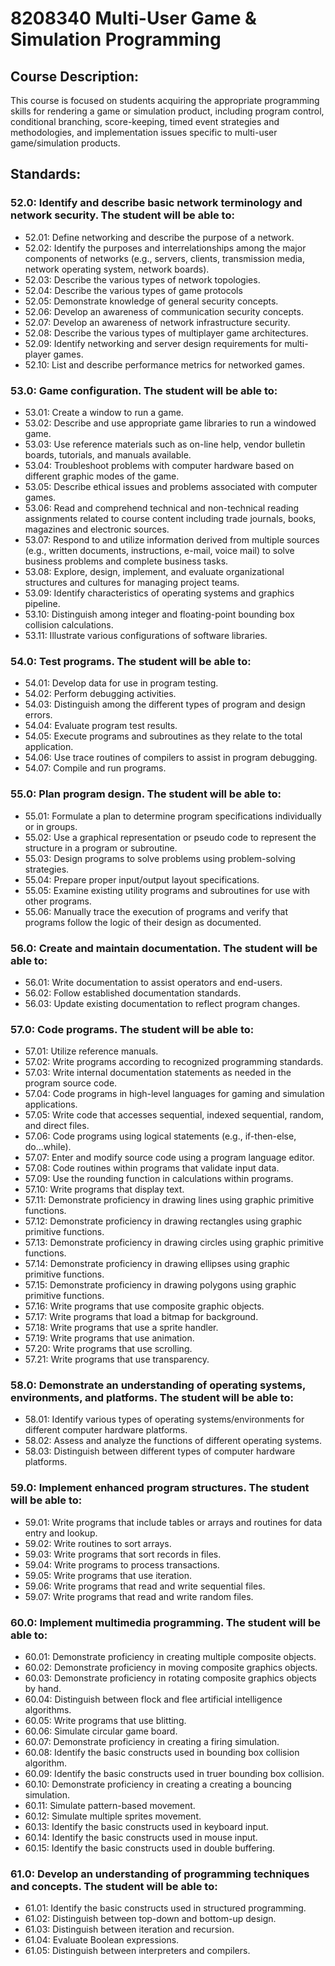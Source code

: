 # 8208340 Multi-User Game & Simulation Programming

## Course Description:

This course is focused on students acquiring the appropriate programming skills for rendering a game or simulation product, including program control, conditional branching, score-keeping, timed event strategies and methodologies, and implementation issues specific to multi-user game/simulation products.

## Standards:
### 52.0: Identify and describe basic network terminology and network security. The student will be able to:
- 52.01: Define networking and describe the purpose of a network.
- 52.02: Identify the purposes and interrelationships among the major components of networks (e.g., servers, clients, transmission media, network operating system, network boards). 
- 52.03: Describe the various types of network topologies.
- 52.04: Describe the various types of game protocols
- 52.05: Demonstrate knowledge of general security concepts. 
- 52.06: Develop an awareness of communication security concepts.
- 52.07: Develop an awareness of network infrastructure security.
- 52.08: Describe the various types of multiplayer game architectures.
- 52.09: Identify networking and server design requirements for multi-player games.
- 52.10: List and describe performance metrics for networked games.
### 53.0: Game configuration. The student will be able to:  
- 53.01: Create a window to run a game.
- 53.02: Describe and use appropriate game libraries to run a windowed game.
- 53.03: Use reference materials such as on-line help, vendor bulletin boards, tutorials, and manuals available.
- 53.04: Troubleshoot problems with computer hardware based on different graphic modes of the game.
- 53.05: Describe ethical issues and problems associated with computer games.
- 53.06: Read and comprehend technical and non-technical reading assignments related to course content including trade journals, books, magazines and electronic sources.
- 53.07: Respond to and utilize information derived from multiple sources (e.g., written documents, instructions, e-mail, voice mail) to solve business problems and complete business tasks.
- 53.08: Explore, design, implement, and evaluate organizational structures and cultures for managing project teams.
- 53.09: Identify characteristics of operating systems and graphics pipeline.
- 53.10: Distinguish among integer and floating-point bounding box collision calculations.
- 53.11: Illustrate various configurations of software libraries.
### 54.0: Test programs. The student will be able to:
- 54.01: Develop data for use in program testing.
- 54.02: Perform debugging activities.
- 54.03: Distinguish among the different types of program and design errors.
- 54.04: Evaluate program test results.
- 54.05: Execute programs and subroutines as they relate to the total application.
- 54.06:  Use trace routines of compilers to assist in program debugging.
- 54.07: Compile and run programs. 
### 55.0: Plan program design. The student will be able to:  
- 55.01: Formulate a plan to determine program specifications individually or in groups.
- 55.02: Use a graphical representation or pseudo code to represent the structure in a program or subroutine.
- 55.03: Design programs to solve problems using problem-solving strategies.
- 55.04: Prepare proper input/output layout specifications.
- 55.05: Examine existing utility programs and subroutines for use with other programs.
- 55.06: Manually trace the execution of programs and verify that programs follow the logic of their design as documented.
### 56.0: Create and maintain documentation. The student will be able to:
- 56.01: Write documentation to assist operators and end-users.
- 56.02: Follow established documentation standards.
- 56.03: Update existing documentation to reflect program changes.
### 57.0: Code programs. The student will be able to:  
- 57.01: Utilize reference manuals.
- 57.02: Write programs according to recognized programming standards.
- 57.03: Write internal documentation statements as needed in the program source code.
- 57.04: Code programs in high-level languages for gaming and simulation applications.
- 57.05: Write code that accesses sequential, indexed sequential, random, and direct files.
- 57.06: Code programs using logical statements (e.g., if-then-else, do...while).
- 57.07: Enter and modify source code using a program language editor.
- 57.08: Code routines within programs that validate input data.
- 57.09: Use the rounding function in calculations within programs.
- 57.10: Write programs that display text.
- 57.11: Demonstrate proficiency in drawing lines using graphic primitive functions.
- 57.12: Demonstrate proficiency in drawing rectangles using graphic primitive functions.
- 57.13: Demonstrate proficiency in drawing circles using graphic primitive functions.
- 57.14: Demonstrate proficiency in drawing ellipses using graphic primitive functions.
- 57.15: Demonstrate proficiency in drawing polygons using graphic primitive functions.
- 57.16: Write programs that use composite graphic objects.
- 57.17: Write programs that load a bitmap for background.
- 57.18: Write programs that use a sprite handler.
- 57.19: Write programs that use animation.
- 57.20: Write programs that use scrolling.
- 57.21: Write programs that use transparency.
### 58.0: Demonstrate an understanding of operating systems, environments, and platforms. The student will be able to:
- 58.01: Identify various types of operating systems/environments for different computer hardware platforms.
- 58.02: Assess and analyze the functions of different operating systems.
- 58.03: Distinguish between different types of computer hardware platforms.
### 59.0: Implement enhanced program structures. The student will be able to:  
- 59.01: Write programs that include tables or arrays and routines for data entry and lookup.
- 59.02: Write routines to sort arrays.
- 59.03: Write programs that sort records in files.
- 59.04: Write programs to process transactions.
- 59.05: Write programs that use iteration. 
- 59.06: Write programs that read and write sequential files.
- 59.07: Write programs that read and write random files.
### 60.0: Implement multimedia programming. The student will be able to:  
- 60.01: Demonstrate proficiency in creating multiple composite objects. 
- 60.02: Demonstrate proficiency in moving composite graphics objects.
- 60.03: Demonstrate proficiency in rotating composite graphics objects by hand.
- 60.04: Distinguish between flock and flee artificial intelligence algorithms.
- 60.05: Write programs that use blitting.
- 60.06: Simulate circular game board.
- 60.07: Demonstrate proficiency in creating a firing simulation.
- 60.08: Identify the basic constructs used in bounding box collision algorithm.
- 60.09: Identify the basic constructs used in truer bounding box collision.
- 60.10: Demonstrate proficiency in creating a creating a bouncing simulation.
- 60.11: Simulate pattern-based movement.
- 60.12: Simulate multiple sprites movement.
- 60.13: Identify the basic constructs used in keyboard input.
- 60.14: Identify the basic constructs used in mouse input.
- 60.15: Identify the basic constructs used in double buffering.
### 61.0: Develop an understanding of programming techniques and concepts. The student will be able to:  
- 61.01: Identify the basic constructs used in structured programming.
- 61.02: Distinguish between top-down and bottom-up design.
- 61.03: Distinguish between iteration and recursion.
- 61.04: Evaluate Boolean expressions.
- 61.05: Distinguish between interpreters and compilers.